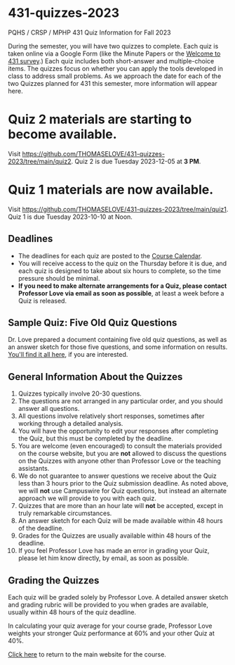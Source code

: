 # 431-quizzes-2023

PQHS / CRSP / MPHP 431 Quiz Information for Fall 2023

During the semester, you will have two quizzes to complete. Each quiz is taken online via a Google Form (like the Minute Papers or the [Welcome to 431 survey](https://bit.ly/431-2023-welcome-survey).) Each quiz includes both short-answer and multiple-choice items. The quizzes focus on whether you can apply the tools developed in class to address small problems. As we approach the date for each of the two Quizzes planned for 431 this semester, more information will appear here.

# Quiz 2 materials are starting to become available.

Visit <https://github.com/THOMASELOVE/431-quizzes-2023/tree/main/quiz2>. Quiz 2 is due Tuesday 2023-12-05 at **3 PM**.

# Quiz 1 materials are now available.

Visit <https://github.com/THOMASELOVE/431-quizzes-2023/tree/main/quiz1>. Quiz 1 is due Tuesday 2023-10-10 at Noon.

## Deadlines

- The deadlines for each quiz are posted to the [Course Calendar](https://thomaselove.github.io/431-2023/calendar.html).
- You will receive access to the quiz on the Thursday before it is due, and each quiz is designed to take about six hours to complete, so the time pressure should be minimal.
- **If you need to make alternate arrangements for a Quiz, please contact Professor Love via email as soon as possible**, at least a week before a Quiz is released. 

## Sample Quiz: Five Old Quiz Questions

Dr. Love prepared a document containing five old quiz questions, as well as an answer sketch for those five questions, and some information on results. [You'll find it all here](https://github.com/THOMASELOVE/431-quizzes-2023/tree/main/sample), if you are interested.

## General Information About the Quizzes

1. Quizzes typically involve 20-30 questions. 
2. The questions are not arranged in any particular order, and you should answer all questions.
3. All questions involve relatively short responses, sometimes after working through a detailed analysis.
4. You will have the opportunity to edit your responses after completing the Quiz, but this must be completed by the deadline.
5. You are welcome (even encouraged) to consult the materials provided on the course website, but you are **not** allowed to discuss the questions on the Quizzes with anyone other than Professor Love or the teaching assistants.
6. We do not guarantee to answer questions we receive about the Quiz less than 3 hours prior to the Quiz submission deadline. As noted above, we will **not** use Campuswire for Quiz questions, but instead an alternate approach we will provide to you with each quiz.
7. Quizzes that are more than an hour late will **not** be accepted, except in truly remarkable circumstances.
8. An answer sketch for each Quiz will be made available within 48 hours of the deadline. 
9. Grades for the Quizzes are usually available within 48 hours of the deadline. 
10. If you feel Professor Love has made an error in grading your Quiz, please let him know directly, by email, as soon as possible.

## Grading the Quizzes

Each quiz will be graded solely by Professor Love. A detailed answer sketch and grading rubric will be provided to you when grades are available, usually within 48 hours of the quiz deadline. 

In calculating your quiz average for your course grade, Professor Love weights your stronger Quiz performance at 60% and your other Quiz at 40%.

[Click here](https://thomaselove.github.io/431-2023/) to return to the main website for the course.
